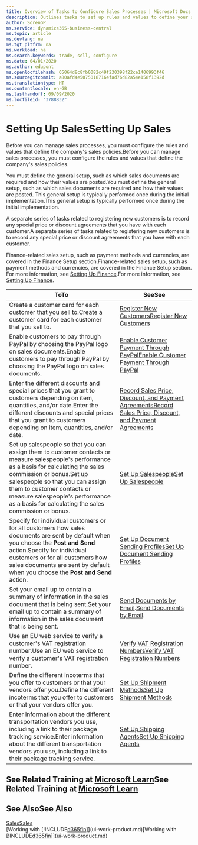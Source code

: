 ```yaml
---
title: Overview of Tasks to Configure Sales Processes | Microsoft Docs
description: Outlines tasks to set up rules and values to define your sales policies and processes.
author: SorenGP
ms.service: dynamics365-business-central
ms.topic: article
ms.devlang: na
ms.tgt_pltfrm: na
ms.workload: na
ms.search.keywords: trade, sell, configure
ms.date: 04/01/2020
ms.author: edupont
ms.openlocfilehash: 65064d8c8fb0082c49f230398f22ce1406993f46
ms.sourcegitcommit: a80afd4e5075018716efad76d82a54e158f1392d
ms.translationtype: HT
ms.contentlocale: en-GB
ms.lasthandoff: 09/09/2020
ms.locfileid: "3788832"
---
```

# <a name="setting-up-sales"></a><span data-ttu-id="29312-103">Setting Up Sales</span><span class="sxs-lookup"><span data-stu-id="29312-103">Setting Up Sales</span></span>
<span data-ttu-id="29312-104">Before you can manage sales processes, you must configure the rules and values that define the company's sales policies.</span><span class="sxs-lookup"><span data-stu-id="29312-104">Before you can manage sales processes, you must configure the rules and values that define the company's sales policies.</span></span>

<span data-ttu-id="29312-105">You must define the general setup, such as which sales documents are required and how their values are posted.</span><span class="sxs-lookup"><span data-stu-id="29312-105">You must define the general setup, such as which sales documents are required and how their values are posted.</span></span> <span data-ttu-id="29312-106">This general setup is typically performed once during the initial implementation.</span><span class="sxs-lookup"><span data-stu-id="29312-106">This general setup is typically performed once during the initial implementation.</span></span>

<span data-ttu-id="29312-107">A separate series of tasks related to registering new customers is to record any special price or discount agreements that you have with each customer.</span><span class="sxs-lookup"><span data-stu-id="29312-107">A separate series of tasks related to registering new customers is to record any special price or discount agreements that you have with each customer.</span></span>

<span data-ttu-id="29312-108">Finance-related sales setup, such as payment methods and currencies, are covered in the Finance Setup section.</span><span class="sxs-lookup"><span data-stu-id="29312-108">Finance-related sales setup, such as payment methods and currencies, are covered in the Finance Setup section.</span></span> <span data-ttu-id="29312-109">For more information, see [Setting Up Finance](finance-setup-finance.md).</span><span class="sxs-lookup"><span data-stu-id="29312-109">For more information, see [Setting Up Finance](finance-setup-finance.md).</span></span>

| <span data-ttu-id="29312-110">To</span><span class="sxs-lookup"><span data-stu-id="29312-110">To</span></span> | <span data-ttu-id="29312-111">See</span><span class="sxs-lookup"><span data-stu-id="29312-111">See</span></span> |
| --- | --- |
| <span data-ttu-id="29312-112">Create a customer card for each customer that you sell to.</span><span class="sxs-lookup"><span data-stu-id="29312-112">Create a customer card for each customer that you sell to.</span></span> |[<span data-ttu-id="29312-113">Register New Customers</span><span class="sxs-lookup"><span data-stu-id="29312-113">Register New Customers</span></span>](sales-how-register-new-customers.md) |
| <span data-ttu-id="29312-114">Enable customers to pay through PayPal by choosing the PayPal logo on sales documents.</span><span class="sxs-lookup"><span data-stu-id="29312-114">Enable customers to pay through PayPal by choosing the PayPal logo on sales documents.</span></span> |[<span data-ttu-id="29312-115">Enable Customer Payment Through PayPal</span><span class="sxs-lookup"><span data-stu-id="29312-115">Enable Customer Payment Through PayPal</span></span>](sales-how-enable-payment-service-extensions.md) |
| <span data-ttu-id="29312-116">Enter the different discounts and special prices that you grant to customers depending on item, quantities, and/or date.</span><span class="sxs-lookup"><span data-stu-id="29312-116">Enter the different discounts and special prices that you grant to customers depending on item, quantities, and/or date.</span></span> |[<span data-ttu-id="29312-117">Record Sales Price, Discount, and Payment Agreements</span><span class="sxs-lookup"><span data-stu-id="29312-117">Record Sales Price, Discount, and Payment Agreements</span></span>](sales-how-record-sales-price-discount-payment-agreements.md) |
| <span data-ttu-id="29312-118">Set up salespeople so that you can assign them to customer contacts or measure salespeople's performance as a basis for calculating the sales commission or bonus.</span><span class="sxs-lookup"><span data-stu-id="29312-118">Set up salespeople so that you can assign them to customer contacts or measure salespeople's performance as a basis for calculating the sales commission or bonus.</span></span> |[<span data-ttu-id="29312-119">Set Up Salespeople</span><span class="sxs-lookup"><span data-stu-id="29312-119">Set Up Salespeople</span></span>](sales-how-setup-salespeople.md) |
| <span data-ttu-id="29312-120">Specify for individual customers or for all customers how sales documents are sent by default when you choose the **Post and Send** action.</span><span class="sxs-lookup"><span data-stu-id="29312-120">Specify for individual customers or for all customers how sales documents are sent by default when you choose the **Post and Send** action.</span></span> |[<span data-ttu-id="29312-121">Set Up Document Sending Profiles</span><span class="sxs-lookup"><span data-stu-id="29312-121">Set Up Document Sending Profiles</span></span>](sales-how-setup-document-send-profiles.md) |
| <span data-ttu-id="29312-122">Set your email up to contain a summary of information in the sales document that is being sent.</span><span class="sxs-lookup"><span data-stu-id="29312-122">Set your email up to contain a summary of information in the sales document that is being sent.</span></span> |<span data-ttu-id="29312-123">[Send Documents by Email](ui-how-send-documents-email.md).</span><span class="sxs-lookup"><span data-stu-id="29312-123">[Send Documents by Email](ui-how-send-documents-email.md).</span></span> |
|<span data-ttu-id="29312-124">Use an EU web service to verify a customer's VAT registration number.</span><span class="sxs-lookup"><span data-stu-id="29312-124">Use an EU web service to verify a customer's VAT registration number.</span></span>|[<span data-ttu-id="29312-125">Verify VAT Registration Numbers</span><span class="sxs-lookup"><span data-stu-id="29312-125">Verify VAT Registration Numbers</span></span>](finance-setup-vat.md)|
|<span data-ttu-id="29312-126">Define the different incoterms that you offer to customers or that your vendors offer you.</span><span class="sxs-lookup"><span data-stu-id="29312-126">Define the different incoterms that you offer to customers or that your vendors offer you.</span></span>|[<span data-ttu-id="29312-127">Set Up Shipment Methods</span><span class="sxs-lookup"><span data-stu-id="29312-127">Set Up Shipment Methods</span></span>](sales-how-set-up-shipment-methods.md)|
|<span data-ttu-id="29312-128">Enter information about the different transportation vendors you use, including a link to their package tracking service.</span><span class="sxs-lookup"><span data-stu-id="29312-128">Enter information about the different transportation vendors you use, including a link to their package tracking service.</span></span>|[<span data-ttu-id="29312-129">Set Up Shipping Agents</span><span class="sxs-lookup"><span data-stu-id="29312-129">Set Up Shipping Agents</span></span>](sales-how-to-set-up-shipping-agents.md)|

## <a name="see-related-training-at-microsoft-learn"></a><span data-ttu-id="29312-130">See Related Training at [Microsoft Learn](/learn/paths/trade-get-started-dynamics-365-business-central/)</span><span class="sxs-lookup"><span data-stu-id="29312-130">See Related Training at [Microsoft Learn](/learn/paths/trade-get-started-dynamics-365-business-central/)</span></span>

## <a name="see-also"></a><span data-ttu-id="29312-131">See Also</span><span class="sxs-lookup"><span data-stu-id="29312-131">See Also</span></span>
[<span data-ttu-id="29312-132">Sales</span><span class="sxs-lookup"><span data-stu-id="29312-132">Sales</span></span>](sales-manage-sales.md)  
<span data-ttu-id="29312-133">[Working with [!INCLUDE[d365fin](includes/d365fin_md.md)]](ui-work-product.md)</span><span class="sxs-lookup"><span data-stu-id="29312-133">[Working with [!INCLUDE[d365fin](includes/d365fin_md.md)]](ui-work-product.md)</span></span>
